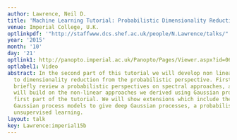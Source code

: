 ```yaml
---
author: Lawrence, Neil D.
title: 'Machine Learning Tutorial: Probabilistic Dimensionality Reduction II'
venue: Imperial College, U.K.
optlinkpdf: '"http://staffwww.dcs.shef.ac.uk/people/N.Lawrence/talks/" # "probdimII_imperial15.pdf"'
year: '2015'
month: '10'
day: '21'
optlink1: http://panopto.imperial.ac.uk/Panopto/Pages/Viewer.aspx?id=06941fe2-13be-45f5-9f57-52bfffed0960
optlabel1: Video
abstract: In the second part of this tutorial we will develop non linear approaches
  to dimensionality reduction from the probabilistic perspective. Firstly we will
  briefly review a probabilistic perspectives on spectral approaches, and then we
  will build on the non-linear approaches we derived using Gaussian processes in the
  first part of the tutorial. We will show extensions which include the stacking of
  Gaussian process models to give deep Gaussian processes, a probabilistic model for
  unsupervised learning.
layout: talk
key: Lawrence:imperial15b
---
```

